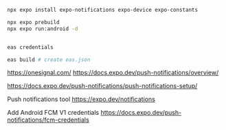 ```sh
npx expo install expo-notifications expo-device expo-constants

npx expo prebuild
npx expo run:android -d


eas credentials

eas build # create eas.json
```

https://onesignal.com/
https://docs.expo.dev/push-notifications/overview/

https://docs.expo.dev/push-notifications/push-notifications-setup/

Push notifications tool
https://expo.dev/notifications

Add Android FCM V1 credentials
https://docs.expo.dev/push-notifications/fcm-credentials
